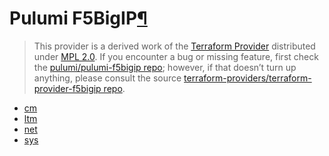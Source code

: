 ---
---

<div class="section" id="pulumi-f5bigip">
<h1>Pulumi F5BigIP<a class="headerlink" href="#pulumi-f5bigip" title="Permalink to this headline">¶</a></h1>
<blockquote>
<div>This provider is a derived work of the <a class="reference external" href="https://github.com/terraform-providers/terraform-provider-f5bigip">Terraform Provider</a> distributed under
<a class="reference external" href="https://www.mozilla.org/en-US/MPL/2.0/">MPL 2.0</a>. If you encounter a bug or missing feature, first check the
<a class="reference external" href="https://github.com/pulumi/pulumi-f5bigip/issues">pulumi/pulumi-f5bigip repo</a>; however, if that doesn’t turn up
anything, please consult the source <a class="reference external" href="https://github.com/terraform-providers/terraform-provider-f5bigip/issues">terraform-providers/terraform-provider-f5bigip repo</a>.</div></blockquote>
<div class="toctree-wrapper compound">
<ul>
<li class="toctree-l1"><a class="reference internal" href="cm/">cm</a></li>
<li class="toctree-l1"><a class="reference internal" href="ltm/">ltm</a></li>
<li class="toctree-l1"><a class="reference internal" href="net/">net</a></li>
<li class="toctree-l1"><a class="reference internal" href="sys/">sys</a></li>
</ul>
</div>
</div>
